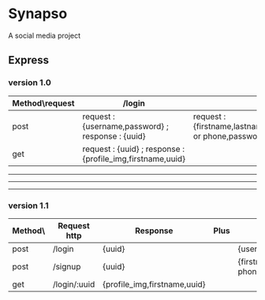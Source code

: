 # Synapso

A social media project

## Express

### version 1.0

| Method\request | /login                                                       | /signup                                                                                     |
|----------------|--------------------------------------------------------------|---------------------------------------------------------------------------------------------|
| post           | request : {username,password} ; response : {uuid}            | request : {firstname,lastname,birthdate,gender,email or phone,password} ; response : {uuid} |
| get            | request : {uuid} ; response : {profile_img,firstname,uuid}   |                                                                                             |


---
---
---


### version 1.1

| Method\ | Request http | Response | Plus | request.body |
|--|--|--|--|--|
| post           | /login            | {uuid} |  | {username,password} |
| post           | /signup | {uuid} |  | {firstname,lastname,birthdate,gender,email, phone,password} |
| get            | /login/:uuid | {profile_img,firstname,uuid} |
